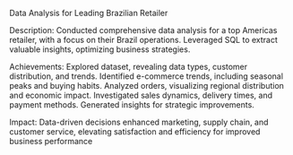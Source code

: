 Data Analysis for Leading Brazilian Retailer


Description:  Conducted comprehensive data analysis for a top Americas retailer, with a focus on their Brazil operations. Leveraged SQL to extract
              valuable insights, optimizing business strategies.

Achievements: Explored dataset, revealing data types, customer distribution, and trends.
              Identified e-commerce trends, including seasonal peaks and buying habits.
              Analyzed orders, visualizing regional distribution and economic impact.
              Investigated sales dynamics, delivery times, and payment methods.
              Generated insights for strategic improvements.

Impact:       Data-driven decisions enhanced marketing, supply chain, and customer service, elevating satisfaction and efficiency for improved business
              performance
